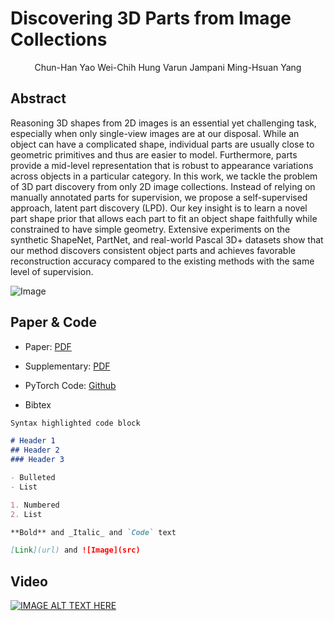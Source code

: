 
# Discovering 3D Parts from Image Collections

<div align="center">
  Chun-Han Yao    Wei-Chih Hung    Varun Jampani    Ming-Hsuan Yang
</div>


## Abstract

Reasoning 3D shapes from 2D images is an essential yet challenging task, especially when only single-view images are at our disposal.
While an object can have a complicated shape, individual parts are usually close to geometric primitives and thus are easier to model. 
Furthermore, parts provide a mid-level representation that is robust to appearance variations across objects in a particular category.
In this work, we tackle the problem of 3D part discovery from only 2D image collections.
Instead of relying on manually annotated parts for supervision, we propose a self-supervised approach, latent part discovery (LPD).
Our key insight is to learn a novel part shape prior that allows each part to fit an object shape faithfully while constrained to have simple geometry.
Extensive experiments on the synthetic ShapeNet, PartNet, and real-world Pascal 3D+ datasets show that our method discovers consistent object parts and achieves favorable reconstruction accuracy compared to the existing methods with the same level of supervision.

![Image](https://chhankyao.github.io/papers/cover.png)


## Paper & Code

- Paper: [PDF](https://chhankyao.github.io/papers/yao21_lpd.pdf)

- Supplementary: [PDF](https://chhankyao.github.io/papers/yao21_lpd_supp.pdf)

- PyTorch Code: [Github](https://github.com/chhankyao/lpd)

- Bibtex

```markdown
Syntax highlighted code block

# Header 1
## Header 2
### Header 3

- Bulleted
- List

1. Numbered
2. List

**Bold** and _Italic_ and `Code` text

[Link](url) and ![Image](src)
```


## Video

[![IMAGE ALT TEXT HERE](https://img.youtube.com/vi/YOUTUBE_VIDEO_ID_HERE/0.jpg)](https://youtu.be/dieaLFqm5EM)

